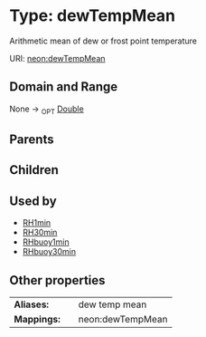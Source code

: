
# Type: dewTempMean


Arithmetic mean of dew or frost point temperature

URI: [neon:dewTempMean](https://data.neonscience.org/dewTempMean)


## Domain and Range

None ->  <sub>OPT</sub> [Double](types/Double.md)

## Parents


## Children


## Used by

 * [RH1min](RH1min.md)
 * [RH30min](RH30min.md)
 * [RHbuoy1min](RHbuoy1min.md)
 * [RHbuoy30min](RHbuoy30min.md)

## Other properties

|  |  |  |
| --- | --- | --- |
| **Aliases:** | | dew temp mean |
| **Mappings:** | | neon:dewTempMean |

